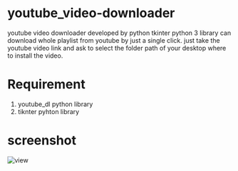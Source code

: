 # youtube_video-downloader
youtube video downloader developed by python tkinter python 3 library can download whole playlist from youtube by just a single click. just take the youtube video link and ask to select the folder path of your desktop where to install the video.  

# Requirement
1. youtube_dl python library 
2. tiknter pyhton library

# screenshot
![view](https://user-images.githubusercontent.com/42839360/58979290-5682fc80-87eb-11e9-9121-e21eebee93b6.png)
